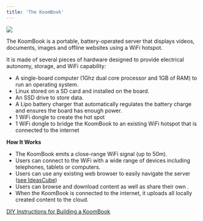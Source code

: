 ```yaml
---
title: 'The KoomBook'
---
```


![](_MG_3187.JPG)

The KoomBook is a portable, battery-operated server that displays videos, documents, images and offline websites using a WiFi hotspot.

It is made of several pieces of hardware designed to provide electrical autonomy, storage, and WiFi capability:

- A single-board computer (1Ghz dual core processor and 1GB of RAM) to run an operating system.
- Linux stored on a SD card and installed on the board.
- An SSD drive to store data.
- A Lipo battery charger that automatically regulates the battery charge and ensures the board has enough power.
- 1 WiFi dongle to create the hot spot
- 1 WiFi dongle to bridge the KoomBook to an existing WiFi hotspot that is connected to the internet


**How It Works**

- The KoomBook emits a close-range WiFi signal (up to 50m).
- Users can connect to the WiFi with a wide range of devices including telephones, tablets or computers.
- Users can use any existing web browser to easily navigate the server ([see IdeasCube](http://ideascube.doc.bibliosansfrontieres.org/en))
- Users can browse and download content as well as share their own .
- When the KoomBook is connected to the internet, it uploads all locally created content to the cloud.


[DIY Instructions for Building a KoomBook](http://assemblage-koombook.doc.bibliosansfrontieres.org/fr)